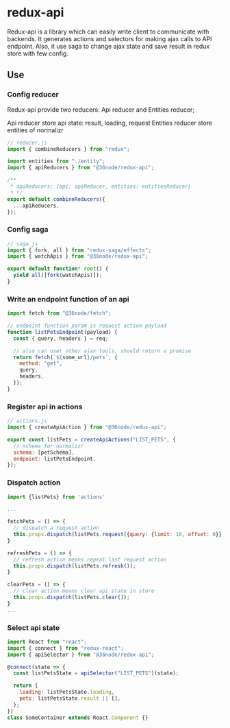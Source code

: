 # redux-api

Redux-api is a library which can easily write client to communicate with backends. It generates actions and selectors for making ajax calls to API endpoint. Also, it use saga to change ajax state and save result in redux store with few config.

## Use

### Config reducer

Redux-api provide two reducers: Api reducer and Entities reducer;

Api reducer store api state: result, loading, request
Entities reducer store entities of normalizr

```js
// reducer.js
import { combineReducers } from "redux";

import entities from "./entity";
import { apiReducers } from "@36node/redux-api";

/**
 * apiReducers: {api: apiReducer, entities: entitiesReducer}
 * */
export default combineReducers({
  ...apiReducers,
});
```

### Config saga

```js
// saga.js
import { fork, all } from "redux-saga/effects";
import { watchApis } from "@36node/redux-api";

export default function* root() {
  yield all([fork(watchApis)]);
}
```

### Write an endpoint function of an api

```js
import fetch from "@36node/fetch";

// endpoint function param is request action payload
function listPetsEndpoint(payload) {
  const { query, headers } = req;

  // also can user other ajax tools, should return a promise
  return fetch(`${some_url}/pets`, {
    method: "get",
    query,
    headers,
  });
}
```

### Register api in actions

```js
// actions.js
import { createApiAction } from "@36node/redux-api";

export const listPets = createApiActions("LIST_PETS", {
  // schema for normalizr
  schema: [petSchema],
  endpoint: listPetsEndpoint,
});
```

### Dispatch action

```js
import {listPets} from 'actions'

...

fetchPets = () => {
  // dispatch a request action
  this.props.dispatch(listPets.request({query: {limit: 10, offset: 0}}));
}

refreshPets = () => {
  // refresh action means repeat last request action
  this.props.dispatch(listPets.refresh());
}

clearPets = () => {
  // clear action means clear api state in store
  this.props.dispatch(listPets.clear());
}
...
```

### Select api state

```js
import React from "react";
import { connect } from "redux-react";
import { apiSelector } from "@36node/redux-api";

@connect(state => {
  const listPetsState = apiSelector("LIST_PETS")(state);

  return {
    loading: listPetsState.loading,
    pets: listPetsState.result || [],
  };
})
class SomeContainer extends React.Component {}
```
